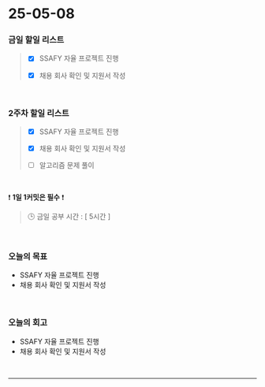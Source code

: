 # 25-05-08

### 금일 할일 리스트
> - [x] SSAFY 자율 프로젝트 진행 
>
> - [x] 채용 회사 확인 및 지원서 작성

<br/>

### 2주차 할일 리스트

> - [x] SSAFY 자율 프로젝트 진행
>
> - [x] 채용 회사 확인 및 지원서 작성
>
> - [ ] 알고리즘 문제 풀이

<br/>

❗ **1일 1커밋은 필수** ❗

> 🕒 금일 공부 시간 : [ 5시간 ]

<br/>

### 오늘의 목표
- SSAFY 자율 프로젝트 진행
- 채용 회사 확인 및 지원서 작성

<br>

### 오늘의 회고
- SSAFY 자율 프로젝트 진행
- 채용 회사 확인 및 지원서 작성

<br/>

---
